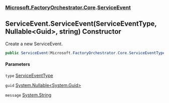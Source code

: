 ### [Microsoft.FactoryOrchestrator.Core](Microsoft_FactoryOrchestrator_Core.md 'Microsoft.FactoryOrchestrator.Core').[ServiceEvent](ServiceEvent.md 'Microsoft.FactoryOrchestrator.Core.ServiceEvent')
## ServiceEvent.ServiceEvent(ServiceEventType, Nullable&lt;Guid&gt;, string) Constructor
Create a new ServiceEvent.  
```csharp
public ServiceEvent(Microsoft.FactoryOrchestrator.Core.ServiceEventType type, System.Nullable<System.Guid> guid, string message);
```
#### Parameters
<a name='Microsoft_FactoryOrchestrator_Core_ServiceEvent_ServiceEvent(Microsoft_FactoryOrchestrator_Core_ServiceEventType_System_Nullable_System_Guid__string)_type'></a>
`type` [ServiceEventType](ServiceEventType.md 'Microsoft.FactoryOrchestrator.Core.ServiceEventType')  
  
<a name='Microsoft_FactoryOrchestrator_Core_ServiceEvent_ServiceEvent(Microsoft_FactoryOrchestrator_Core_ServiceEventType_System_Nullable_System_Guid__string)_guid'></a>
`guid` [System.Nullable&lt;](https://docs.microsoft.com/en-us/dotnet/api/System.Nullable-1 'System.Nullable')[System.Guid](https://docs.microsoft.com/en-us/dotnet/api/System.Guid 'System.Guid')[&gt;](https://docs.microsoft.com/en-us/dotnet/api/System.Nullable-1 'System.Nullable')  
  
<a name='Microsoft_FactoryOrchestrator_Core_ServiceEvent_ServiceEvent(Microsoft_FactoryOrchestrator_Core_ServiceEventType_System_Nullable_System_Guid__string)_message'></a>
`message` [System.String](https://docs.microsoft.com/en-us/dotnet/api/System.String 'System.String')  
  
